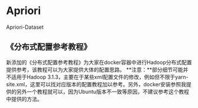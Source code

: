 # Apriori

Apriori-Dataset

## 《分布式配置参考教程》
新添加的《分布式配置参考教程》为大家在docker容器中进行Hadoop分布式配置提供参考，该教程可以为大家提供大体的配置思路。
**注意：**部分细节可能并不适用于Hadoop 3.1.3，主要在于某些xml配置文件的修改，例如但不限于yarn-site.xml，这里可以找对应版本的配置教程加以参考。另外，docker安装参照我提供的另外一个教程就可以，因为Ubuntu版本不一致等原因，不建议参考这个教程中提供的方法。
